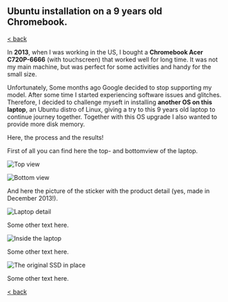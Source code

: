 ## Ubuntu installation on a 9 years old Chromebook.

[< back](https://codethepast.github.io/)

In **2013**, when I was working in the US, I bought a **Chromebook Acer C720P-6666** (with touchscreen) that worked well for long time. It was not my main machine, but was perfect for some activities and handy for the small size.

Unfortunately, Some months ago Google decided to stop supporting my model. After some time I started experiencing software issues and glitches. Therefore, I decided to challenge myseft in installing **another OS on this laptop**, an Ubuntu distro of Linux, giving a try to this 9 years old laptop to continue journey together. Together with this OS upgrade I also wanted to provide more disk memory. 

Here, the process and the results!

First of all you can find here the top- and bottomview of the laptop.

![Top view](https://codethepast.github.io/UbuntuOnChromebook/UbuntuOnChrome10.jpg)

![Bottom view](https://codethepast.github.io/UbuntuOnChromebook/UbuntuOnChrome11.jpg)

And here the picture of the sticker with the product detail (yes, made in December 2013!).

![Laptop detail](https://codethepast.github.io/UbuntuOnChromebook/UbuntuOnChrome12.jpg)

Some other text here.

![Inside the laptop](https://codethepast.github.io/UbuntuOnChromebook/UbuntuOnChrome13.jpg)

Some other text here.

![The original SSD in place](https://codethepast.github.io/UbuntuOnChromebook/UbuntuOnChrome14.jpg)

Some other text here.

[< back](https://codethepast.github.io/)
